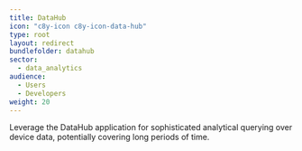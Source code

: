 ```yaml
---
title: DataHub
icon: "c8y-icon c8y-icon-data-hub"
type: root
layout: redirect
bundlefolder: datahub
sector:
  - data_analytics
audience:
  - Users
  - Developers
weight: 20
---
```


Leverage the DataHub application for sophisticated analytical querying over device data, potentially covering long periods of time.
